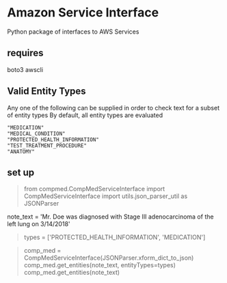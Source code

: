 # Amazon Service Interface
Python package of interfaces to AWS Services
## requires

boto3
awscli

## Valid Entity Types
Any one of the following can be supplied in order to check text for a subset of entity types 
By default, all entity types are evaluated

    "MEDICATION"
    "MEDICAL_CONDITION"
    "PROTECTED_HEALTH_INFORMATION"    
    "TEST_TREATMENT_PROCEDURE"
    "ANATOMY"
    
## set up
> from compmed.CompMedServiceInterface import CompMedServiceInterface
> import utils.json_parser_util as JSONParser
> 
note_text = 'Mr. Doe was diagnosed with Stage III adenocarcinoma of the left lung on 3/14/2018'

> types = ['PROTECTED_HEALTH_INFORMATION', 'MEDICATION']

> comp_med = CompMedServiceInterface(JSONParser.xform_dict_to_json)
> comp_med.get_entities(note_text, entityTypes=types)  
> comp_med.get_entities(note_text)
